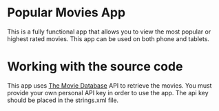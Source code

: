 # Popular Movies App
This is a fully functional app that allows you to view the most popular or highest rated movies. 
This app can be used on both phone and tablets. 

# Working with the source code
This app uses [The Movie Database](https://www.themoviedb.org/documentation/api) API to retrieve the movies. You must provide your own personal API key in order to use the app. The api key should be placed in the strings.xml file.


